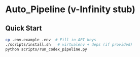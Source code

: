 # Auto_Pipeline (v-Infinity stub)

## Quick Start
```bash
cp .env.example .env  # Fill in API keys
./scripts/install.sh   # virtualenv + deps (if provided)
python scripts/run_codex_pipeline.py
```
